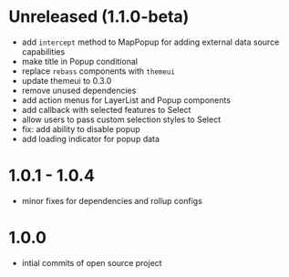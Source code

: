 # Unreleased (1.1.0-beta)

- add  `intercept` method to MapPopup for adding external data source capabilities
- make title in Popup conditional
- replace  `rebass` components with `themeui`
- update themeui to 0.3.0
- remove unused dependencies
- add action menus for LayerList and Popup components
- add callback with selected features to Select
- allow users to pass custom selection styles to Select
- fix: add ability to disable popup
- add loading indicator for popup data

# 1.0.1 - 1.0.4

- minor fixes for dependencies and rollup configs

# 1.0.0

- intial commits of open source project
